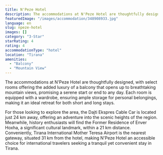 ```yaml
---
title: N'Peze Hotel
description: The accommodations at N'Peze Hotel are thoughtfully designed, with select rooms offering the added luxury of a balcony that opens up to breathtaking mountain vi
featuredImage: "/images/accommodation/348908933.jpg"
language: en
slug: npeze-hotel
images: []
category: "3-Star"
starRating: 4
rating: 4
accommodationType: "hotel"
location: "Tirana"
amenities:
  - "Balcony"
  - "Mountain View"
---
```


The accommodations at N'Peze Hotel are thoughtfully designed, with select rooms offering the added luxury of a balcony that opens up to breathtaking mountain views, promising a serene start or end to any day. Each room is equipped with a wardrobe, ensuring ample storage for personal belongings, making it an ideal retreat for both short and long stays.

For those looking to explore the area, the Dajti Ekspres Cable Car is located just 24 km away, offering an adventure into the scenic heights of the region. Meanwhile, history enthusiasts will find the Former Residence of Enver Hoxha, a significant cultural landmark, within a 21 km distance. Conveniently, Tirana International Mother Teresa Airport is the nearest gateway, situated 31 km from the hotel, making N'Peze Hotel an accessible choice for international travelers seeking a tranquil yet convenient stay in Tirana.

